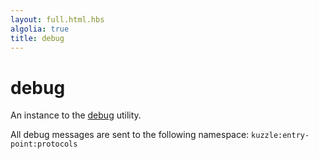```yaml
---
layout: full.html.hbs
algolia: true
title: debug
---
```



# debug

An instance to the [debug](https://www.npmjs.com/package/debug) utility.

All debug messages are sent to the following namespace: `kuzzle:entry-point:protocols`

